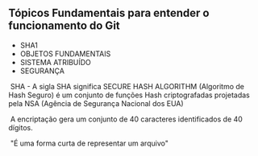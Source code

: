 ## Tópicos Fundamentais para entender o funcionamento do Git



- SHA1
- OBJETOS FUNDAMENTAIS
- SISTEMA ATRIBUÍDO
- SEGURANÇA



​         SHA - A sigla SHA  significa SECURE HASH ALGORITHM (Algoritmo de Hash Seguro) é um conjunto de funções Hash criptografadas projetadas pela NSA (Agência de Segurança Nacional dos EUA) 

​        A encriptação gera um conjunto de 40 caracteres identificados de 40 dígitos.

​      "É uma forma curta de representar um arquivo"

 





